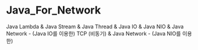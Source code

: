 # Java_For_Network
Java Lambda &amp; Java Stream &amp; Java Thread &amp; Java  IO &amp; Java NIO &amp; Java Network - (Java IO를 이용한) TCP (비동기) &amp; Java Network - (Java NIO를 이용한)
